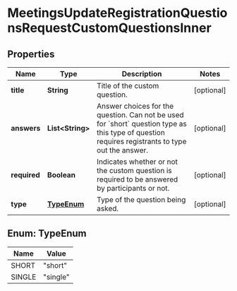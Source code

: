 

# MeetingsUpdateRegistrationQuestionsRequestCustomQuestionsInner


## Properties

| Name | Type | Description | Notes |
|------------ | ------------- | ------------- | -------------|
|**title** | **String** | Title of the custom question. |  [optional] |
|**answers** | **List&lt;String&gt;** | Answer choices for the question. Can not be used for &#x60;short&#x60; question type as this type of question requires registrants to type out the answer. |  [optional] |
|**required** | **Boolean** | Indicates whether or not the custom question is required to be answered by participants or not. |  [optional] |
|**type** | [**TypeEnum**](#TypeEnum) | Type of the question being asked. |  [optional] |



## Enum: TypeEnum

| Name | Value |
|---- | -----|
| SHORT | &quot;short&quot; |
| SINGLE | &quot;single&quot; |



